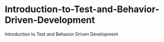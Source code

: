 # Introduction-to-Test-and-Behavior-Driven-Development
Introduction to Test and Behavior Driven Development
